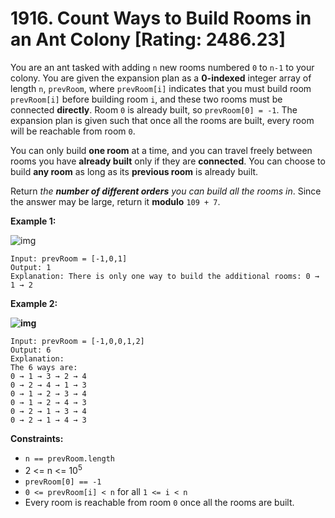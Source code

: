 # 1916. Count Ways to Build Rooms in an Ant Colony [Rating: 2486.23]

You are an ant tasked with adding `n` new rooms numbered `0` to `n-1` to your colony. You are given the expansion plan as a **0-indexed** integer array of length `n`, `prevRoom`, where `prevRoom[i]` indicates that you must build room `prevRoom[i]` before building room `i`, and these two rooms must be connected **directly**. Room `0` is already built, so `prevRoom[0] = -1`. The expansion plan is given such that once all the rooms are built, every room will be reachable from room `0`.

You can only build **one room** at a time, and you can travel freely between rooms you have **already built** only if they are **connected**. You can choose to build **any room** as long as its **previous room** is already built.

Return *the **number of different orders** you can build all the rooms in*. Since the answer may be large, return it **modulo** `109 + 7`.

 

**Example 1:**

![img](https://assets.leetcode.com/uploads/2021/06/19/d1.JPG)

```
Input: prevRoom = [-1,0,1]
Output: 1
Explanation: There is only one way to build the additional rooms: 0 → 1 → 2
```

**Example 2:**

**![img](https://assets.leetcode.com/uploads/2021/06/19/d2.JPG)**

```
Input: prevRoom = [-1,0,0,1,2]
Output: 6
Explanation:
The 6 ways are:
0 → 1 → 3 → 2 → 4
0 → 2 → 4 → 1 → 3
0 → 1 → 2 → 3 → 4
0 → 1 → 2 → 4 → 3
0 → 2 → 1 → 3 → 4
0 → 2 → 1 → 4 → 3
```

 

**Constraints:**

- `n == prevRoom.length`
- 2 <= n <= 10<sup>5</sup>
- `prevRoom[0] == -1`
- `0 <= prevRoom[i] < n` for all `1 <= i < n`
- Every room is reachable from room `0` once all the rooms are built.